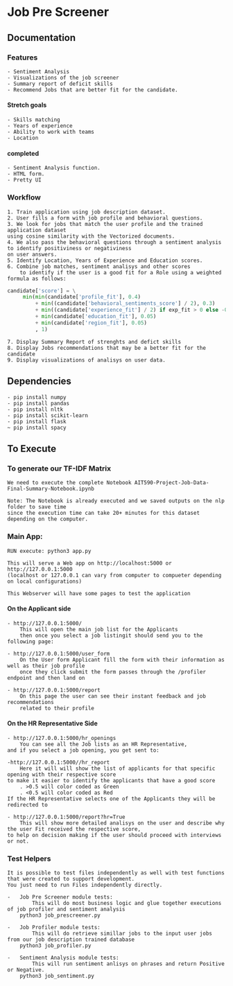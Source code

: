 # Job Pre Screener

## Documentation

### Features

    - Sentiment Analysis
    - Visualizations of the job screener
    - Summary report of deficit skills
    - Recommend Jobs that are better fit for the candidate.

#### Stretch goals

    - Skills matching
    - Years of experience
    - Ability to work with teams
    - Location

#### completed

    - Sentiment Analysis function.
    - HTML form.
    - Pretty UI 

### Workflow

    1. Train application using job description dataset.
    2. User fills a form with job profile and behavioral questions.
    3. We look for jobs that match the user profile and the trained application dataset 
    using cosine similarity with the Vectorized documents.   
    4. We also pass the behavioral questions through a sentiment analysis to identify positiviness or negativiness 
    on user answers.
    5. Identify Location, Years of Experience and Education scores.
    6. Combine job matches, sentiment analisys and other scores 
        to identify if the user is a good fit for a Role using a weighted formula as follows:
   
   ```python 
   candidate['score'] = \
        min(min(candidate['profile_fit'], 0.4)
            + min((candidate['behavioral_sentiments_score'] / 2), 0.3)
            + min((candidate['experience_fit'] / 2) if exp_fit > 0 else -0.2, 0.2)
            + min(candidate['education_fit'], 0.05)
            + min(candidate['region_fit'], 0.05)
            , 1)
   ``` 
    
    7. Display Summary Report of strenghts and defict skills
    8. Display Jobs recommendations that may be a better fit for the candidate
    9. Display visualizations of analisys on user data.

## Dependencies

    - pip install numpy
    - pip install pandas
    - pip install nltk
    - pip install scikit-learn
    - pip install flask
    ~ pip install spacy

## To Execute

### To generate our TF-IDF Matrix
    We need to execute the complete Notebook AIT590-Project-Job-Data-Final-Summary-Notebook.ipynb
    
    Note: The Notebook is already executed and we saved outputs on the nlp folder to save time
    since the execution time can take 20+ minutes for this dataset depending on the computer.

### Main App:

    RUN execute: python3 app.py
    
    This will serve a Web app on http://localhost:5000 or http://127.0.0.1:5000
    (localhost or 127.0.0.1 can vary from computer to compueter depending on local configurations)
    
    This Webserver will have some pages to test the application

#### On the Applicant side

    - http://127.0.0.1:5000/
        This will open the main job list for the Applicants
        then once you select a job listingit should send you to the following page:
    
    - http://127.0.0.1:5000/user_form
        On the User form Applicant fill the form with their information as well as their job profile
        once they click submit the form passes through the /profiler endpoint and then land on
    
    - http://127.0.0.1:5000/report
        On this page the user can see their instant feedback and job recommendations
        related to their profile

#### On the HR Representative Side

    - http://127.0.0.1:5000/hr_openings
        You can see all the Job lists as an HR Representative,
    and if you select a job opening, you get sent to:
    
    -http://127.0.0.1:5000//hr_report 
        Here it will will show the list of applicants for that specific opening with their respective score
    to make it easier to identify the applicants that have a good score 
        . >0.5 will color coded as Green
        . <0.5 will color coded as Red
    If the HR Representative selects one of the Applicants they will be redirected to
    
    - http://127.0.0.1:5000/report?hr=True
        This will show more detailed analisys on the user and describe why the user Fit received the respective score, 
    to help on decision making if the user should proceed with interviews or not.


### Test Helpers
    It is possible to test files independently as well with test functions that were created to support development.
    You just need to run Files independently directly.

    -   Job Pre Screener module tests:
            This will do most business logic and glue together executions of job profiler and sentiment analysis
        python3 job_prescreener.py
    
    -   Job Profiler module tests:
            This will do retrieve simillar jobs to the input user jobs from our job description trained database 
        python3 job_profiler.py

    -   Sentiment Analysis module tests:
            This will run sentiment anlisys on phrases and return Positive or Negative.
        python3 job_sentiment.py
